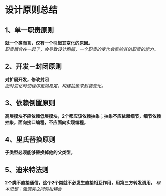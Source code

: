 # 设计原则总结
## 1、单一职责原则
**就一个类而言，仅有一个引起其变化的原因。**  
*职责耦合在一起了，会导致设计脆弱，一个职责的变化会影响其他职责的能力。*

## 2、开发－封闭原则
**对扩展开发，修改封闭**  
*面对变化时使程序更加稳定，构建抽象来封装变化。*

## 3、依赖倒置原则
**高层模块不应依赖低层模块，2个都应该依赖抽象；抽象不应依赖细节，细节依赖抽象。面向接口编程，不应面向实现编程。**  

## 4、里氏替换原则
**子类型必须能够替换掉他的父类型。**

## 5、迪米特法则
**2个类不直接通信，这个2个类就不必发生直接相互作用，用第三方转发调用。**
*根本思想：强调类之间的松耦合*






